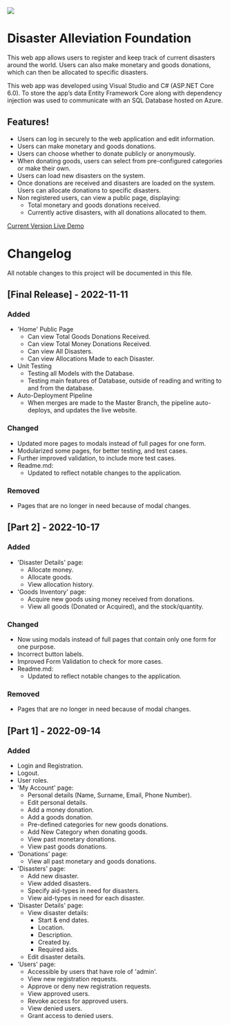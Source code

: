 <img src="https://user-images.githubusercontent.com/80828952/202770311-ef70b0a6-e65e-4378-85d5-0774102aed6a.png" />

# Disaster Alleviation Foundation
This web app allows users to register and keep track of current disasters around the world. 
Users can also make monetary and goods donations, which can then be allocated to specific disasters. 

This web app was developed using Visual Studio and C# (ASP.NET Core 6.0). 
To store the app’s data Entity Framework Core along with dependency injection was used to communicate with an SQL Database hosted on Azure.

## Features!
- Users can log in securely to the web application and edit information.
- Users can make monetary and goods donations.
- Users can choose whether to donate publicly or anonymously.
- When donating goods, users can select from pre-configured categories or make their own.
- Users can load new disasters on the system.
- Once donations are received and disasters are loaded on the system. Users can allocate donations to specific disasters.
- Non registered users, can view a public page, displaying:
    - Total monetary and goods donations received.
    - Currently active disasters, with all donations allocated to them.
    
[Current Version Live Demo](https://appr-poe.azurewebsites.net)

# Changelog
All notable changes to this project will be documented in this file.

## [Final Release] - 2022-11-11
### Added
- 'Home' Public Page
    - Can view Total Goods Donations Received.
    - Can view Total Money Donations Received.
    - Can view All Disasters.
    - Can view Allocations Made to each Disaster.
- Unit Testing
    - Testing all Models with the Database.
    - Testing main features of Database, outside of reading and writing to and from the database.
- Auto-Deployment Pipeline
    - When merges are made to the Master Branch, the pipeline auto-deploys, and updates the live website.

### Changed
- Updated more pages to modals instead of full pages for one form.
- Modularized some pages, for better testing, and test cases.
- Further improved validation, to include more test cases.
- Readme.md:
    - Updated to reflect notable changes to the application.

### Removed
- Pages that are no longer in need because of modal changes.

## [Part 2] - 2022-10-17
### Added
- 'Disaster Details' page:
    - Allocate money.
    - Allocate goods.
    - View allocation history.
- 'Goods Inventory' page:
    - Acquire new goods using money received from donations.
    - View all goods (Donated or Acquired), and the stock/quantity.

### Changed
- Now using modals instead of full pages that contain only one form for one purpose.
- Incorrect button labels.
- Improved Form Validation to check for more cases.
- Readme.md:
    - Updated to reflect notable changes to the application.

### Removed
- Pages that are no longer in need because of modal changes.

## [Part 1] - 2022-09-14
### Added
- Login and Registration.
- Logout.
- User roles.
- 'My Account' page:
    - Personal details (Name, Surname, Email, Phone Number).
    - Edit personal details.
    - Add a money donation.
    - Add a goods donation.
    - Pre-defined categories for new goods donations.
    - Add New Category when donating goods.
    - View past monetary donations.
    - View past goods donations.
- 'Donations' page:
    - View all past monetary and goods donations.
- 'Disasters' page:
    - Add new disaster.
    - View added disasters.
    - Specify aid-types in need for disasters.
    - View aid-types in need for each disaster.
- 'Disaster Details' page:
    - View disaster details:
        - Start & end dates.
        - Location.
        - Description.
        - Created by.
        - Required aids.
    - Edit disaster details.
- 'Users' page:
    - Accessible by users that have role of 'admin'.
    - View new registration requests.
    - Approve or deny new registration requests.
    - View approved users.
    - Revoke access for approved users.
    - View denied users.
    - Grant access to denied users.
